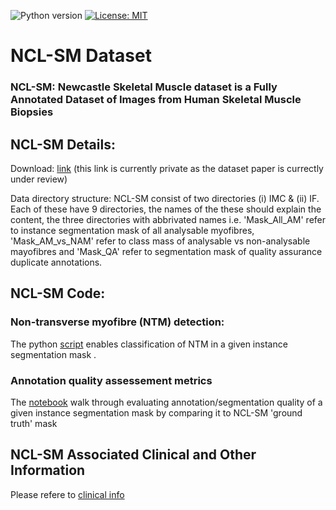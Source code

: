 ![Python version](https://img.shields.io/badge/python-3.8%20%7C%203.9%20%7C%203.10-blue)
[![License: MIT](https://img.shields.io/badge/License-MIT-yellow.svg)](https://opensource.org/licenses/MIT)


# NCL-SM Dataset
### NCL-SM: Newcastle Skeletal Muscle dataset is a Fully Annotated Dataset of Images from Human Skeletal Muscle Biopsies

## NCL-SM Details:

 Download: [link](https://newcastle-my.sharepoint.com/:f:/r/personal/b6071289_newcastle_ac_uk/Documents/NCL_SM?csf=1&web=1&e=wkb6rM)  (this link is currently private as the dataset paper is currectly under review)

 Data directory structure: NCL-SM consist of two directories (i) IMC & (ii) IF. Each of these have 9 directories, the names of the these should explain the content, the three directories with abbrivated names i.e. 'Mask_All_AM' refer to instance segmentation mask of all analysable myofibres, 'Mask_AM_vs_NAM' refer to class mass of analysable vs non-analysable mayofibres and 'Mask_QA' refer to segmentation mask of quality assurance duplicate annotations. 

## NCL-SM Code:

### Non-transverse myofibre (NTM) detection:
The python [script](https://github.com/atifkhanncl/NCL-SM/blob/main/non_transverse_myofibre_detection.py) enables classification of  NTM in a given instance segmentation mask .

### Annotation quality assessement metrics
The [notebook](https://github.com/atifkhanncl/NCL-SM/blob/main/annotation_quality_evaluation_metrics.ipynb) walk through evaluating annotation/segmentation quality of a given instance segmentation mask by comparing it to NCL-SM 'ground truth' mask

## NCL-SM Associated Clinical and Other Information 

Please refere to [clinical info](https://github.com/atifkhanncl/NCL-SM/blob/main/clinical_info.md)
